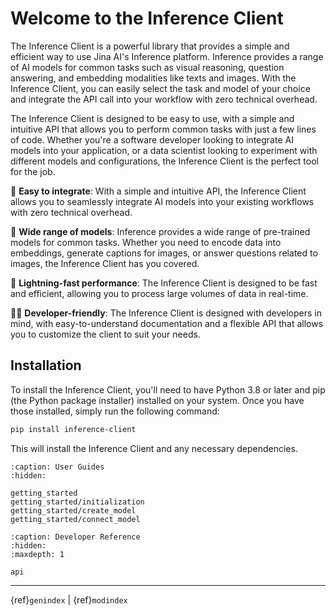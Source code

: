 # Welcome to the Inference Client

The Inference Client is a powerful library that provides a simple and efficient way to use Jina AI's Inference platform. 
Inference provides a range of AI models for common tasks such as visual reasoning, question answering, and embedding modalities like texts and images. 
With the Inference Client, you can easily select the task and model of your choice and integrate the API call into your workflow with zero technical overhead.

The Inference Client is designed to be easy to use, with a simple and intuitive API that allows you to perform common tasks with just a few lines of code. 
Whether you're a software developer looking to integrate AI models into your application, or a data scientist looking to experiment with different models and configurations, the Inference Client is the perfect tool for the job.
    
🤝 **Easy to integrate**: With a simple and intuitive API, the Inference Client allows you to seamlessly integrate AI models into your existing workflows with zero technical overhead.

🌟 **Wide range of models**: Inference provides a wide range of pre-trained models for common tasks. 
Whether you need to encode data into embeddings, generate captions for images, or answer questions related to images, the Inference Client has you covered.

💨 **Lightning-fast performance**: The Inference Client is designed to be fast and efficient, allowing you to process large volumes of data in real-time.

👨‍💻 **Developer-friendly**: The Inference Client is designed with developers in mind, with easy-to-understand documentation and a flexible API that allows you to customize the client to suit your needs.


## Installation

To install the Inference Client, you'll need to have Python 3.8 or later and pip (the Python package installer) installed on your system. 
Once you have those installed, simply run the following command:

```bash
pip install inference-client
```

This will install the Inference Client and any necessary dependencies.


```{toctree}
:caption: User Guides
:hidden:

getting_started
getting_started/initialization
getting_started/create_model
getting_started/connect_model
```

```{toctree}
:caption: Developer Reference
:hidden:
:maxdepth: 1

api
```


---
{ref}`genindex` | {ref}`modindex`

